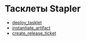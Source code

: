 # Тасклеты Stapler

- [deploy_tasklet](https://a.yandex-team.ru/arc/trunk/arcadia/market/monetize/stapler/infra/tasklets/deploy_tasklet)
- [instantiate_artifact](https://a.yandex-team.ru/arc/trunk/arcadia/market/monetize/stapler/infra/tasklets/instantiate_artifact)
- [create_release_ticket](https://a.yandex-team.ru/arc/trunk/arcadia/market/monetize/stapler/infra/tasklets/create_release_ticket)
